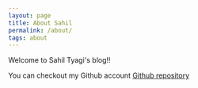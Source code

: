```yaml
---
layout: page
title: About Sahil
permalink: /about/
tags: about
---
```


Welcome to Sahil Tyagi's blog!!

You can checkout my Github account [Github repository](https://github.com/sahiltyagi4)
